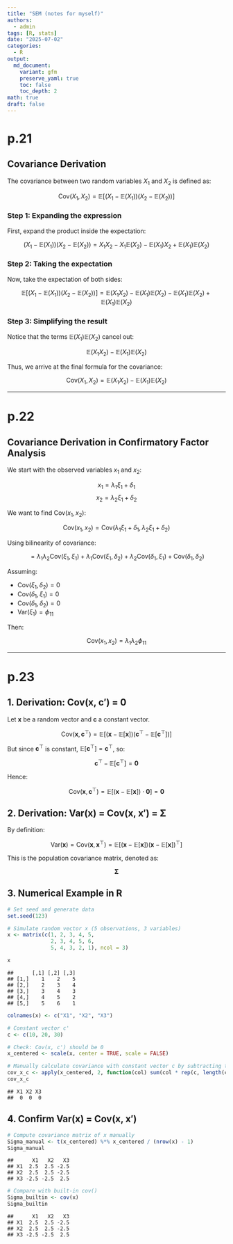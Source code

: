 ```yaml
---
title: "SEM (notes for myself)"
authors: 
  - admin
tags: [R, stats]
date: "2025-07-02"
categories: 
  - R
output:
  md_document:
    variant: gfm
    preserve_yaml: true
    toc: false
    toc_depth: 2
math: true
draft: false
---
```


# p.21

## Covariance Derivation

The covariance between two random variables $X_1$ and $X_2$ is defined
as:

$$
\text{Cov}(X_1, X_2) = \mathbb{E}\left[(X_1 - \mathbb{E}(X_1))(X_2 - \mathbb{E}(X_2))\right]
$$

### Step 1: Expanding the expression

First, expand the product inside the expectation:

$$
(X_1 - \mathbb{E}(X_1))(X_2 - \mathbb{E}(X_2)) = X_1X_2 - X_1\mathbb{E}(X_2) - \mathbb{E}(X_1)X_2 + \mathbb{E}(X_1)\mathbb{E}(X_2)
$$

### Step 2: Taking the expectation

Now, take the expectation of both sides:

$$
\mathbb{E}\left[(X_1 - \mathbb{E}(X_1))(X_2 - \mathbb{E}(X_2))\right] = \mathbb{E}(X_1X_2) - \mathbb{E}(X_1)\mathbb{E}(X_2) - \mathbb{E}(X_1)\mathbb{E}(X_2) + \mathbb{E}(X_1)\mathbb{E}(X_2)
$$

### Step 3: Simplifying the result

Notice that the terms $\mathbb{E}(X_1)\mathbb{E}(X_2)$ cancel out:

$$
\mathbb{E}(X_1X_2) - \mathbb{E}(X_1)\mathbb{E}(X_2)
$$

Thus, we arrive at the final formula for the covariance:

$$
\text{Cov}(X_1, X_2) = \mathbb{E}(X_1X_2) - \mathbb{E}(X_1)\mathbb{E}(X_2)
$$

------------------------------------------------------------------------

# p.22

## Covariance Derivation in Confirmatory Factor Analysis

We start with the observed variables $x_1$ and $x_2$:

$$
x_1 = \lambda_1 \xi_1 + \delta_1
$$ $$
x_2 = \lambda_2 \xi_1 + \delta_2
$$

We want to find $\text{Cov}(x_1, x_2)$:

$$
\text{Cov}(x_1, x_2) = \text{Cov}(\lambda_1 \xi_1 + \delta_1, \lambda_2 \xi_1 + \delta_2)
$$

Using bilinearity of covariance:

$$
= \lambda_1 \lambda_2 \text{Cov}(\xi_1, \xi_1) + \lambda_1 \text{Cov}(\xi_1, \delta_2) + \lambda_2 \text{Cov}(\delta_1, \xi_1) + \text{Cov}(\delta_1, \delta_2)
$$

Assuming:  
- $\text{Cov}(\xi_1, \delta_2) = 0$  
- $\text{Cov}(\delta_1, \xi_1) = 0$  
- $\text{Cov}(\delta_1, \delta_2) = 0$  
- $\text{Var}(\xi_1) = \phi_{11}$  

Then:

$$
\text{Cov}(x_1, x_2) = \lambda_1 \lambda_2 \phi_{11}
$$

------------------------------------------------------------------------

# p.23

## 1. Derivation: Cov(x, c′) = 0

Let $\mathbf{x}$ be a random vector and $\mathbf{c}$ a constant vector.

$$
\text{Cov}(\mathbf{x}, \mathbf{c}^\top) = \mathbb{E} \left[ (\mathbf{x} - \mathbb{E}[\mathbf{x}])(\mathbf{c}^\top - \mathbb{E}[\mathbf{c}^\top]) \right]
$$

But since $\mathbf{c}^\top$ is constant,
$\mathbb{E}[\mathbf{c}^\top] = \mathbf{c}^\top$, so:

$$
\mathbf{c}^\top - \mathbb{E}[\mathbf{c}^\top] = \mathbf{0}
$$

Hence:

$$
\text{Cov}(\mathbf{x}, \mathbf{c}^\top) = \mathbb{E} \left[ (\mathbf{x} - \mathbb{E}[\mathbf{x}]) \cdot \mathbf{0} \right] = \mathbf{0}
$$

## 2. Derivation: Var(x) = Cov(x, x′) = Σ

By definition:

$$
\text{Var}(\mathbf{x}) = \text{Cov}(\mathbf{x}, \mathbf{x}^\top) = \mathbb{E} \left[ (\mathbf{x} - \mathbb{E}[\mathbf{x}])(\mathbf{x} - \mathbb{E}[\mathbf{x}])^\top \right]
$$

This is the population covariance matrix, denoted as:

$$
\boldsymbol{\Sigma}
$$

## 3. Numerical Example in R

``` r
# Set seed and generate data
set.seed(123)

# Simulate random vector x (5 observations, 3 variables)
x <- matrix(c(1, 2, 3, 4, 5,
              2, 3, 4, 5, 6,
              5, 4, 3, 2, 1), ncol = 3)

x
```

    ##      [,1] [,2] [,3]
    ## [1,]    1    2    5
    ## [2,]    2    3    4
    ## [3,]    3    4    3
    ## [4,]    4    5    2
    ## [5,]    5    6    1

``` r
colnames(x) <- c("X1", "X2", "X3")

# Constant vector c'
c <- c(10, 20, 30)

# Check: Cov(x, c') should be 0
x_centered <- scale(x, center = TRUE, scale = FALSE)

# Manually calculate covariance with constant vector c by subtracting the constant mean
cov_x_c <- apply(x_centered, 2, function(col) sum(col * rep(c, length(col))) / (length(col) - 1))
cov_x_c
```

    ## X1 X2 X3 
    ##  0  0  0

## 4. Confirm Var(x) = Cov(x, x′)

``` r
# Compute covariance matrix of x manually
Sigma_manual <- t(x_centered) %*% x_centered / (nrow(x) - 1)
Sigma_manual
```

    ##      X1   X2   X3
    ## X1  2.5  2.5 -2.5
    ## X2  2.5  2.5 -2.5
    ## X3 -2.5 -2.5  2.5

``` r
# Compare with built-in cov()
Sigma_builtin <- cov(x)
Sigma_builtin
```

    ##      X1   X2   X3
    ## X1  2.5  2.5 -2.5
    ## X2  2.5  2.5 -2.5
    ## X3 -2.5 -2.5  2.5
